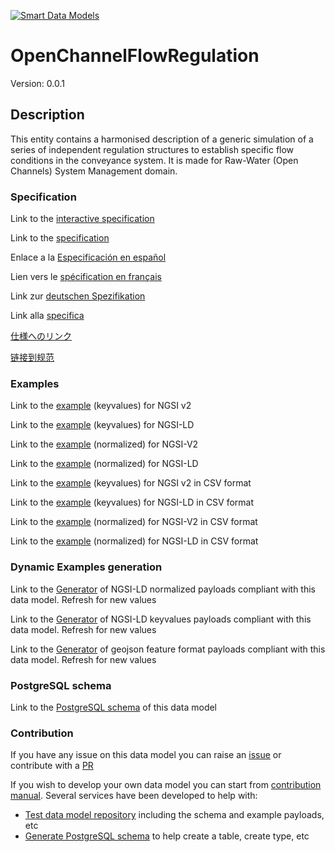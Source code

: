 [![Smart Data Models](https://smartdatamodels.org/wp-content/uploads/2022/01/SmartDataModels_logo.png "Logo")](https://smartdatamodels.org)
# OpenChannelFlowRegulation
Version: 0.0.1

## Description 

This entity contains a harmonised description of a generic simulation of a series of independent regulation structures to establish specific flow conditions in the conveyance system. It is made for Raw-Water (Open Channels) System Management domain.
### Specification

Link to the [interactive specification](https://swagger.lab.fiware.org/?url=https://smart-data-models.github.io/dataModel.OpenChannelManagement/OpenChannelFlowRegulation/swagger.yaml)

Link to the [specification](https://github.com/smart-data-models/dataModel.OpenChannelManagement/blob/master/OpenChannelFlowRegulation/doc/spec.md)

Enlace a la [Especificación en español](https://github.com/smart-data-models/dataModel.OpenChannelManagement/blob/master/OpenChannelFlowRegulation/doc/spec_ES.md)

Lien vers le [spécification en français](https://github.com/smart-data-models/dataModel.OpenChannelManagement/blob/master/OpenChannelFlowRegulation/doc/spec_FR.md)

Link zur [deutschen Spezifikation](https://github.com/smart-data-models/dataModel.OpenChannelManagement/blob/master/OpenChannelFlowRegulation/doc/spec_DE.md)

Link alla [specifica](https://github.com/smart-data-models/dataModel.OpenChannelManagement/blob/master/OpenChannelFlowRegulation/doc/spec_IT.md)

[仕様へのリンク](https://github.com/smart-data-models/dataModel.OpenChannelManagement/blob/master/OpenChannelFlowRegulation/doc/spec_JA.md)

[链接到规范](https://github.com/smart-data-models/dataModel.OpenChannelManagement/blob/master/OpenChannelFlowRegulation/doc/spec_ZH.md)
### Examples

Link to the [example](https://smart-data-models.github.io/dataModel.OpenChannelManagement/OpenChannelFlowRegulation/examples/example.json) (keyvalues) for NGSI v2

Link to the [example](https://smart-data-models.github.io/dataModel.OpenChannelManagement/OpenChannelFlowRegulation/examples/example.jsonld) (keyvalues) for NGSI-LD

Link to the [example](https://smart-data-models.github.io/dataModel.OpenChannelManagement/OpenChannelFlowRegulation/examples/example-normalized.json) (normalized) for NGSI-V2

Link to the [example](https://smart-data-models.github.io/dataModel.OpenChannelManagement/OpenChannelFlowRegulation/examples/example-normalized.jsonld) (normalized) for NGSI-LD

Link to the [example](https://github.com/smart-data-models/dataModel.OpenChannelManagement/blob/master/OpenChannelFlowRegulation/examples/example.json.csv) (keyvalues) for NGSI v2 in CSV format

Link to the [example](https://github.com/smart-data-models/dataModel.OpenChannelManagement/blob/master/OpenChannelFlowRegulation/examples/example.jsonld.csv) (keyvalues) for NGSI-LD in CSV format

Link to the [example](https://github.com/smart-data-models/dataModel.OpenChannelManagement/blob/master/OpenChannelFlowRegulation/examples/example-normalized.json.csv) (normalized) for NGSI-V2 in CSV format

Link to the [example](https://github.com/smart-data-models/dataModel.OpenChannelManagement/blob/master/OpenChannelFlowRegulation/examples/example-normalized.jsonld.csv) (normalized) for NGSI-LD in CSV format
### Dynamic Examples generation

Link to the [Generator](https://smartdatamodels.org/extra/ngsi-ld_generator.php?schemaUrl=https://raw.githubusercontent.com/smart-data-models/dataModel.OpenChannelManagement/master/OpenChannelFlowRegulation/schema.json&email=info@smartdatamodels.org) of NGSI-LD normalized payloads compliant with this data model. Refresh for new values

Link to the [Generator](https://smartdatamodels.org/extra/ngsi-ld_generator_keyvalues.php?schemaUrl=https://raw.githubusercontent.com/smart-data-models/dataModel.OpenChannelManagement/master/OpenChannelFlowRegulation/schema.json&email=info@smartdatamodels.org) of NGSI-LD keyvalues payloads compliant with this data model. Refresh for new values

Link to the [Generator](https://smartdatamodels.org/extra/geojson_features_generator.php?schemaUrl=https://raw.githubusercontent.com/smart-data-models/dataModel.OpenChannelManagement/master/OpenChannelFlowRegulation/schema.json&email=info@smartdatamodels.org) of geojson feature format payloads compliant with this data model. Refresh for new values
### PostgreSQL schema

Link to the [PostgreSQL schema](https://github.com/smart-data-models/dataModel.OpenChannelManagement/blob/master/OpenChannelFlowRegulation/schema.sql) of this data model
### Contribution

 If you have any issue on this data model you can raise an [issue](https://github.com/smart-data-models/dataModel.OpenChannelManagement/issues)  or contribute with a [PR](https://github.com/smart-data-models/dataModel.OpenChannelManagement/pulls)

 If you wish to develop your own data model you can start from [contribution manual](https://bit.ly/contribution_manual). Several services have been developed to help with: 
 - [Test data model repository](https://smartdatamodels.org/index.php/data-models-contribution-api/) including the schema and example payloads, etc
 - [Generate PostgreSQL schema](https://smartdatamodels.org/index.php/sql-service/) to help create a table, create type, etc